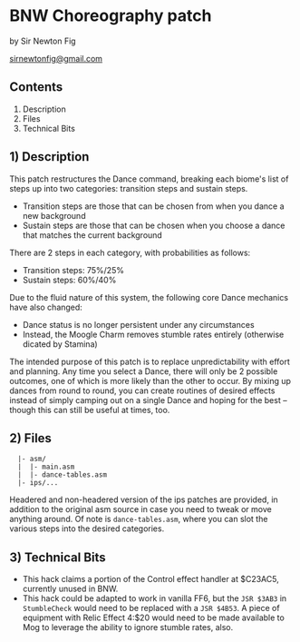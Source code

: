 # BNW Choreography patch

by Sir Newton Fig

sirnewtonfig@gmail.com

## Contents

1) Description
2) Files
3) Technical Bits

## 1) Description

This patch restructures the Dance command, breaking each biome's list of steps up into two categories: transition steps and sustain steps.
* Transition steps are those that can be chosen from when you dance a new background
* Sustain steps are those that can be chosen when you choose a dance that matches the current background

There are 2 steps in each category, with probabilities as follows:
* Transition steps: 75%/25%
* Sustain steps: 60%/40%

Due to the fluid nature of this system, the following core Dance mechanics have also changed:
* Dance status is no longer persistent under any circumstances
* Instead, the Moogle Charm removes stumble rates entirely (otherwise dicated by Stamina)

The intended purpose of this patch is to replace unpredictability with effort and planning. Any time you select a Dance, there will only be 2 possible outcomes, one of which is more likely than the other to occur. By mixing up dances from round to round, you can create routines of desired effects instead of simply camping out on a single Dance and hoping for the best – though this can still be useful at times, too.

## 2) Files
```
  |- asm/
  |  |- main.asm
  |  |- dance-tables.asm
  |- ips/...
```

Headered and non-headered version of the ips patches are provided, in addition to the original asm source in case you need to tweak or move anything around. Of note is `dance-tables.asm`, where you can slot the various steps into the desired categories.

## 3) Technical Bits

* This hack claims a portion of the Control effect handler at $C23AC5, currently unused in BNW.
* This hack could be adapted to work in vanilla FF6, but the `JSR $3AB3` in `StumbleCheck` would need to be replaced with a `JSR $4B53`. A piece of equipment with Relic Effect 4:$20 would need to be made available to Mog to leverage the ability to ignore stumble rates, also.
